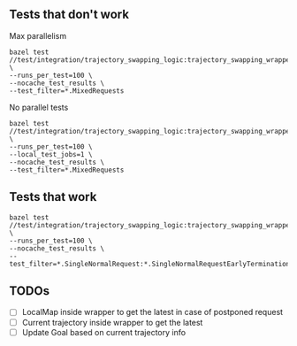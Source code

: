 ## Tests that don't work
Max parallelism
```
bazel test //test/integration/trajectory_swapping_logic:trajectory_swapping_wrapper_test \
--runs_per_test=100 \
--nocache_test_results \
--test_filter=*.MixedRequests
```

No parallel tests
```
bazel test //test/integration/trajectory_swapping_logic:trajectory_swapping_wrapper_test \
--runs_per_test=100 \
--local_test_jobs=1 \
--nocache_test_results \
--test_filter=*.MixedRequests
```


## Tests that work
```
bazel test //test/integration/trajectory_swapping_logic:trajectory_swapping_wrapper_test \
--runs_per_test=100 \
--nocache_test_results \
--test_filter=*.SingleNormalRequest:*.SingleNormalRequestEarlyTermination:*.SingleCriticalRequest:*.SingleCriticalRequestEarlyTermination:*.SingleCriticalRequestExtremelyEarlyTermination:*.MultipleNormalRequest:*.MultipleSlowCriticalRequest:*.MultipleFastCriticalRequest:*.PostponeNormalRequests
```

## TODOs

- [ ] LocalMap inside wrapper to get the latest in case of postponed request
- [ ] Current trajectory inside wrapper to get the latest
- [ ] Update Goal based on current trajectory info